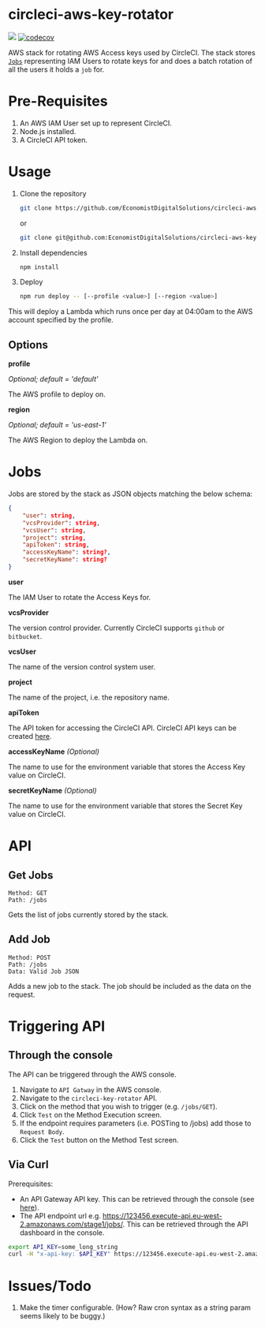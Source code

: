 # circleci-aws-key-rotator

[![](https://img.shields.io/circleci/project/github/EconomistDigitalSolutions/circleci-aws-key-rotator/master.svg)](https://circleci.com/gh/EconomistDigitalSolutions/circleci-aws-key-rotator)
[![codecov](https://codecov.io/gh/EconomistDigitalSolutions/circleci-aws-key-rotator/branch/master/graph/badge.svg)](https://codecov.io/gh/EconomistDigitalSolutions/circleci-aws-key-rotator)

AWS stack for rotating AWS Access keys used by CircleCI. The stack stores [`Jobs`](#Jobs) representing IAM Users to rotate keys for and does a batch rotation of all the users it holds a `job` for.

# Pre-Requisites
1. An AWS IAM User set up to represent CircleCI.
2. Node.js installed.
3. A CircleCI API token.

# Usage
1. Clone the repository

    ```bash
    git clone https://github.com/EconomistDigitalSolutions/circleci-aws-key-rotator.git
    ```

    or

    ```bash
    git clone git@github.com:EconomistDigitalSolutions/circleci-aws-key-rotator.git
    ```

2. Install dependencies

    ```bash
    npm install
    ```

3. Deploy 

    ```bash
    npm run deploy -- [--profile <value>] [--region <value>]
    ```
This will deploy a Lambda which runs once per day at 04:00am to the AWS account specified by the profile.

## Options
**profile**

*Optional; default = 'default'*

The AWS profile to deploy on.

**region** 

*Optional; default = 'us-east-1'*

The AWS Region to deploy the Lambda on.

# Jobs
Jobs are stored by the stack as JSON objects matching the below schema:
```json
{
    "user": string,
    "vcsProvider": string,
    "vcsUser": string,
    "project": string,
    "apiToken": string,
    "accessKeyName": string?,
    "secretKeyName": string?
}
```
**user**

The IAM User to rotate the Access Keys for.

**vcsProvider**

The version control provider. Currently CircleCI supports `github` or `bitbucket`.

**vcsUser**

The name of the version control system user.

**project**

The name of the project, i.e. the repository name.

**apiToken**

The API token for accessing the CircleCI API. CircleCI API keys can be created [here](https://circleci.com/account/api).

**accessKeyName** *(Optional)*

The name to use for the environment variable that stores the Access Key value on CircleCI.

**secretKeyName** *(Optional)*

The name to use for the environment variable that stores the Secret Key value on CircleCI.

# API

## Get Jobs
```
Method: GET 
Path: /jobs
```

Gets the list of jobs currently stored by the stack.

## Add Job
```
Method: POST 
Path: /jobs
Data: Valid Job JSON
```

Adds a new job to the stack. The job should be included as the data on the request.

# Triggering API

## Through the console

The API can be triggered through the AWS console.

1. Navigate to `API Gatway` in the AWS console.
2. Navigate to the `circleci-key-rotator` API.
3. Click on the method that you wish to trigger (e.g. `/jobs/GET`).
4. Click `Test` on the Method Execution screen.
5. If the endpoint requires parameters (i.e. POSTing to /jobs) add those to `Request Body`.
6. Click the `Test` button on the Method Test screen.

## Via Curl

Prerequisites:

* An API Gateway API key. This can be retrieved through the console (see [here](https://docs.aws.amazon.com/apigateway/latest/developerguide/api-gateway-setup-api-key-with-console.html)).
* The API endpoint url e.g. https://123456.execute-api.eu-west-2.amazonaws.com/stage1/jobs/. This can be retrieved through the API dashboard in the console.

```bash
export API_KEY=some_long_string
curl -H "x-api-key: $API_KEY" https://123456.execute-api.eu-west-2.amazonaws.com/stage1/jobs/
```

# Issues/Todo
1. Make the timer configurable. (How? Raw cron syntax as a string param seems likely to be buggy.)